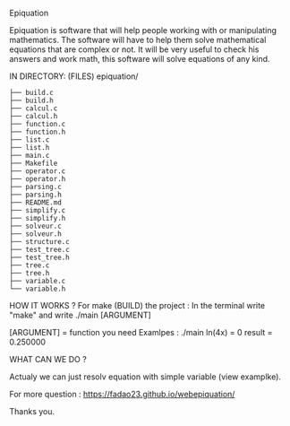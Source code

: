 Epiquation

  Epiquation is software that will help people working with or manipulating
  mathematics. The software will have to help them solve mathematical equations
  that are complex or not. It will be very useful to check his answers and work 
  math, this software will solve equations of any kind.

IN DIRECTORY: (FILES)
  epiquation/
  
    ├── build.c
    ├── build.h
    ├── calcul.c
    ├── calcul.h
    ├── function.c
    ├── function.h
    ├── list.c
    ├── list.h
    ├── main.c
    ├── Makefile
    ├── operator.c
    ├── operator.h
    ├── parsing.c
    ├── parsing.h
    ├── README.md
    ├── simplify.c
    ├── simplify.h
    ├── solveur.c
    ├── solveur.h
    ├── structure.c
    ├── test_tree.c
    ├── test_tree.h
    ├── tree.c
    ├── tree.h
    ├── variable.c
    └── variable.h

HOW IT WORKS ?
  For make (BUILD) the project :
    In the terminal write "make" and write ./main [ARGUMENT]

  [ARGUMENT] = function you need
    Examlpes :
        ./main ln(4x) = 0
        result = 0.250000

WHAT CAN WE DO ?

  Actualy we can just resolv equation with simple variable (view examplke).

For more question : https://fadao23.github.io/webepiquation/

Thanks you.
